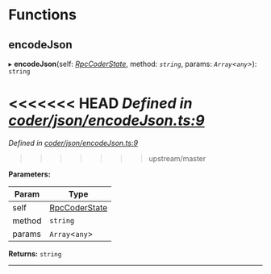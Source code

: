 

# Functions

<a id="encodejson"></a>

##  encodeJson

▸ **encodeJson**(self: *[RpcCoderState](_coder_json_types_d_.md#rpccoderstate)*, method: *`string`*, params: *`Array`<`any`>*): `string`

<<<<<<< HEAD
*Defined in [coder/json/encodeJson.ts:9](https://github.com/chainx-org/chainx-api/blob/30f27c6/packages/api-provider/src/coder/json/encodeJson.ts#L9)*
=======
*Defined in [coder/json/encodeJson.ts:9](https://github.com/polkadot-js/api/blob/dfd2e70/packages/api-provider/src/coder/json/encodeJson.ts#L9)*
>>>>>>> upstream/master

**Parameters:**

| Param | Type |
| ------ | ------ |
| self | [RpcCoderState](_coder_json_types_d_.md#rpccoderstate) |
| method | `string` |
| params | `Array`<`any`> |

**Returns:** `string`

___

